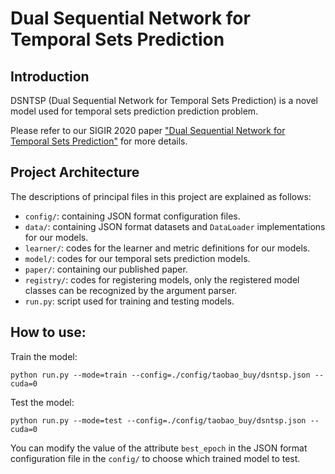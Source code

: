 # Dual Sequential Network for Temporal Sets Prediction

## Introduction

DSNTSP (Dual Sequential Network for Temporal Sets Prediction) is a novel model used for temporal sets prediction prediction problem.

Please refer to our SIGIR 2020 paper ["Dual Sequential Network for Temporal Sets Prediction"](https://dl.acm.org/doi/abs/10.1145/3397271.3401124) for more details.

## Project Architecture

The descriptions of principal files in this project are explained as follows:

- `config/`: containing JSON format configuration files.
- `data/`: containing JSON format datasets and `DataLoader` implementations for our models.
- `learner/`: codes for the learner and metric definitions for our models.
- `model/`: codes for our temporal sets prediction models.
- `paper/`: containing our published paper.
- `registry/`: codes for registering models, only the registered model classes can be recognized by the argument parser.
- `run.py`: script used for training and testing models.

## How to use:

Train the model:  
```
python run.py --mode=train --config=./config/taobao_buy/dsntsp.json --cuda=0
```

Test the model:
```
python run.py --mode=test --config=./config/taobao_buy/dsntsp.json --cuda=0
```

You can modify the value of the attribute `best_epoch` in the JSON format configuration file in the `config/` to choose which trained model to test.

